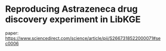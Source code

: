 # Reproducing Astrazeneca drug discovery experiment in LibKGE

paper: https://www.sciencedirect.com/science/article/pii/S2667318522000071#sec0006